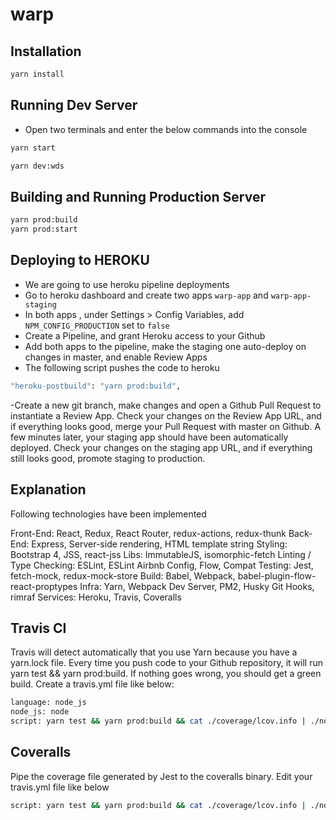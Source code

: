 # warp

## Installation

```bash
yarn install
```

## Running Dev Server
- Open two terminals and enter the below commands into the console

```bash
yarn start
```

```bash
yarn dev:wds
```

## Building and Running Production Server

```bash
yarn prod:build
yarn prod:start
```

## Deploying to HEROKU
- We are going to use heroku pipeline deployments
- Go to heroku dashboard and create two apps `warp-app` and `warp-app-staging`
- In both apps , under Settings > Config Variables, add `NPM_CONFIG_PRODUCTION` set to `false`
- Create a Pipeline, and grant Heroku access to your Github
- Add both apps to the pipeline, make the staging one auto-deploy on changes in master, and enable Review Apps
- The following script pushes the code to heroku
```bash
"heroku-postbuild": "yarn prod:build",
```
-Create a new git branch, make changes and open a Github Pull Request to instantiate a Review App. Check your changes on the Review App URL, and if everything looks good, merge your Pull Request with master on Github. A few minutes later, your staging app should have been automatically deployed. Check your changes on the staging app URL, and if everything still looks good, promote staging to production.

## Explanation
Following technologies have been implemented 

Front-End: React, Redux, React Router, redux-actions, redux-thunk
Back-End: Express, Server-side rendering, HTML template string
Styling: Bootstrap 4, JSS, react-jss
Libs: ImmutableJS, isomorphic-fetch
Linting / Type Checking: ESLint, ESLint Airbnb Config, Flow, Compat
Testing: Jest, fetch-mock, redux-mock-store
Build: Babel, Webpack, babel-plugin-flow-react-proptypes
Infra: Yarn, Webpack Dev Server, PM2, Husky Git Hooks, rimraf
Services: Heroku, Travis, Coveralls

## Travis CI
Travis will detect automatically that you use Yarn because you have a yarn.lock file. Every time you push code to your Github repository, it will run yarn test && yarn prod:build. If nothing goes wrong, you should get a green build.
Create a travis.yml file like below: 
```bash
language: node_js
node_js: node
script: yarn test && yarn prod:build && cat ./coverage/lcov.info | ./node_modules/coveralls/bin/coveralls.js
```

## Coveralls
Pipe the coverage file generated by Jest to the coveralls binary.
Edit your travis.yml file like below 
```bash
script: yarn test && yarn prod:build && cat ./coverage/lcov.info | ./node_modules/coveralls/bin/coveralls.js
```